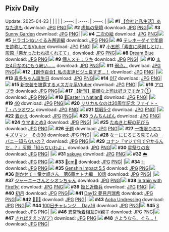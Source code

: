 ## Pixiv Daily
Update: 2025-04-23
|      |      |      |
| :----: | :----: | :----: |
|![](https://pixiv.microyu.workers.dev/c/240x480/img-master/img/2025/04/22/12/00/13/129576904_p0_master1200.jpg) **#1** [【会社と私生活】あなた達も](https://www.pixiv.net/artworks/129576904) download: [JPG](https://pixiv.microyu.workers.dev/img-original/img/2025/04/22/12/00/13/129576904_p0.jpg) [PNG](https://pixiv.microyu.workers.dev/img-original/img/2025/04/22/12/00/13/129576904_p0.png)|![](https://pixiv.microyu.workers.dev/c/240x480/img-master/img/2025/04/21/08/03/07/129539587_p0_master1200.jpg) **#2** [虚無の祭壇](https://www.pixiv.net/artworks/129539587) download: [JPG](https://pixiv.microyu.workers.dev/img-original/img/2025/04/21/08/03/07/129539587_p0.jpg) [PNG](https://pixiv.microyu.workers.dev/img-original/img/2025/04/21/08/03/07/129539587_p0.png)|![](https://pixiv.microyu.workers.dev/c/240x480/img-master/img/2025/04/22/00/00/10/129563562_p0_master1200.jpg) **#3** [Sunny Garden](https://www.pixiv.net/artworks/129563562) download: [JPG](https://pixiv.microyu.workers.dev/img-original/img/2025/04/22/00/00/10/129563562_p0.jpg) [PNG](https://pixiv.microyu.workers.dev/img-original/img/2025/04/22/00/00/10/129563562_p0.png)|
|![](https://pixiv.microyu.workers.dev/c/240x480/img-master/img/2025/04/21/19/03/15/129552099_p0_master1200.jpg) **#4** [二次の絵](https://www.pixiv.net/artworks/129552099) download: [JPG](https://pixiv.microyu.workers.dev/img-original/img/2025/04/21/19/03/15/129552099_p0.jpg) [PNG](https://pixiv.microyu.workers.dev/img-original/img/2025/04/21/19/03/15/129552099_p0.png)|![](https://pixiv.microyu.workers.dev/c/240x480/img-master/img/2025/04/22/00/25/05/129564924_p0_master1200.jpg) **#5** [ドラゴンぬいぐるみ邂逅編](https://www.pixiv.net/artworks/129564924) download: [JPG](https://pixiv.microyu.workers.dev/img-original/img/2025/04/22/00/25/05/129564924_p0.jpg) [PNG](https://pixiv.microyu.workers.dev/img-original/img/2025/04/22/00/25/05/129564924_p0.png)|![](https://pixiv.microyu.workers.dev/c/240x480/img-master/img/2025/04/21/21/02/23/129556296_p0_master1200.jpg) **#6** [テレホーダイで年齢を詐称してるVtuber](https://www.pixiv.net/artworks/129556296) download: [JPG](https://pixiv.microyu.workers.dev/img-original/img/2025/04/21/21/02/23/129556296_p0.jpg) [PNG](https://pixiv.microyu.workers.dev/img-original/img/2025/04/21/21/02/23/129556296_p0.png)|
|![](https://pixiv.microyu.workers.dev/c/240x480/img-master/img/2025/04/21/17/48/24/129549725_p0_master1200.jpg) **#7** [小五郎「素直に感謝しとけ」灰原「悪かったわね捻くれてて」](https://www.pixiv.net/artworks/129549725) download: [JPG](https://pixiv.microyu.workers.dev/img-original/img/2025/04/21/17/48/24/129549725_p0.jpg) [PNG](https://pixiv.microyu.workers.dev/img-original/img/2025/04/21/17/48/24/129549725_p0.png)|![](https://pixiv.microyu.workers.dev/c/240x480/img-master/img/2025/04/22/00/00/11/129563571_p0_master1200.jpg) **#8** [Dream Blue](https://www.pixiv.net/artworks/129563571) download: [JPG](https://pixiv.microyu.workers.dev/img-original/img/2025/04/22/00/00/11/129563571_p0.jpg) [PNG](https://pixiv.microyu.workers.dev/img-original/img/2025/04/22/00/00/11/129563571_p0.png)|![](https://pixiv.microyu.workers.dev/c/240x480/img-master/img/2025/04/22/06/00/05/129571384_p0_master1200.jpg) **#9** [個人メモ：ワキ](https://www.pixiv.net/artworks/129571384) download: [JPG](https://pixiv.microyu.workers.dev/img-original/img/2025/04/22/06/00/05/129571384_p0.jpg) [PNG](https://pixiv.microyu.workers.dev/img-original/img/2025/04/22/06/00/05/129571384_p0.png)|
|![](https://pixiv.microyu.workers.dev/c/240x480/img-master/img/2025/04/21/17/08/33/129548851_p0_master1200.jpg) **#10** [まだ4月なのにもう暑い……](https://www.pixiv.net/artworks/129548851) download: [JPG](https://pixiv.microyu.workers.dev/img-original/img/2025/04/21/17/08/33/129548851_p0.jpg) [PNG](https://pixiv.microyu.workers.dev/img-original/img/2025/04/21/17/08/33/129548851_p0.png)|![](https://pixiv.microyu.workers.dev/c/240x480/img-master/img/2025/04/21/05/59/04/129537453_p0_master1200.jpg) **#11** [弱点。](https://www.pixiv.net/artworks/129537453) download: [JPG](https://pixiv.microyu.workers.dev/img-original/img/2025/04/21/05/59/04/129537453_p0.jpg) [PNG](https://pixiv.microyu.workers.dev/img-original/img/2025/04/21/05/59/04/129537453_p0.png)|![](https://pixiv.microyu.workers.dev/c/240x480/img-master/img/2025/04/22/19/00/20/129585496_p0_master1200.jpg) **#12** [【創作百合】私の友達ビジュ良すぎ…！](https://www.pixiv.net/artworks/129585496) download: [JPG](https://pixiv.microyu.workers.dev/img-original/img/2025/04/22/19/00/20/129585496_p0.jpg) [PNG](https://pixiv.microyu.workers.dev/img-original/img/2025/04/22/19/00/20/129585496_p0.png)|
|![](https://pixiv.microyu.workers.dev/c/240x480/img-master/img/2025/04/21/17/09/21/129548866_p0_master1200.jpg) **#13** [喜多ちゃん誕生日](https://www.pixiv.net/artworks/129548866) download: [JPG](https://pixiv.microyu.workers.dev/img-original/img/2025/04/21/17/09/21/129548866_p0.jpg) [PNG](https://pixiv.microyu.workers.dev/img-original/img/2025/04/21/17/09/21/129548866_p0.png)|![](https://pixiv.microyu.workers.dev/c/240x480/img-master/img/2025/04/21/00/33/48/129530624_p0_master1200.jpg) **#14** [017](https://www.pixiv.net/artworks/129530624) download: [JPG](https://pixiv.microyu.workers.dev/img-original/img/2025/04/21/00/33/48/129530624_p0.jpg) [PNG](https://pixiv.microyu.workers.dev/img-original/img/2025/04/21/00/33/48/129530624_p0.png)|![](https://pixiv.microyu.workers.dev/c/240x480/img-master/img/2025/04/22/21/08/01/129589967_p0_master1200.jpg) **#15** [新衣装を披露するメスガキ系Vtuber](https://www.pixiv.net/artworks/129589967) download: [JPG](https://pixiv.microyu.workers.dev/img-original/img/2025/04/22/21/08/01/129589967_p0.jpg) [PNG](https://pixiv.microyu.workers.dev/img-original/img/2025/04/22/21/08/01/129589967_p0.png)|
|![](https://pixiv.microyu.workers.dev/c/240x480/img-master/img/2025/04/22/00/43/03/129565624_p0_master1200.jpg) **#16** [アロプラ](https://www.pixiv.net/artworks/129565624) download: [JPG](https://pixiv.microyu.workers.dev/img-original/img/2025/04/22/00/43/03/129565624_p0.jpg) [PNG](https://pixiv.microyu.workers.dev/img-original/img/2025/04/22/00/43/03/129565624_p0.png)|![](https://pixiv.microyu.workers.dev/c/240x480/img-master/img/2025/04/22/00/02/57/129563950_p0_master1200.jpg) **#17** [【新刊】童顔な上司は好きですか？①](https://www.pixiv.net/artworks/129563950) download: [JPG](https://pixiv.microyu.workers.dev/img-original/img/2025/04/22/00/02/57/129563950_p0.jpg) [PNG](https://pixiv.microyu.workers.dev/img-original/img/2025/04/22/00/02/57/129563950_p0.png)|![](https://pixiv.microyu.workers.dev/c/240x480/img-master/img/2025/04/21/02/24/35/129534330_p0_master1200.jpg) **#18** [🥚Easter in Natlan🥚](https://www.pixiv.net/artworks/129534330) download: [JPG](https://pixiv.microyu.workers.dev/img-original/img/2025/04/21/02/24/35/129534330_p0.jpg) [PNG](https://pixiv.microyu.workers.dev/img-original/img/2025/04/21/02/24/35/129534330_p0.png)|
|![](https://pixiv.microyu.workers.dev/c/240x480/img-master/img/2025/04/21/10/44/01/129541942_p0_master1200.jpg) **#19** [40](https://www.pixiv.net/artworks/129541942) download: [JPG](https://pixiv.microyu.workers.dev/img-original/img/2025/04/21/10/44/01/129541942_p0.jpg) [PNG](https://pixiv.microyu.workers.dev/img-original/img/2025/04/21/10/44/01/129541942_p0.png)|![](https://pixiv.microyu.workers.dev/c/240x480/img-master/img/2025/04/21/00/00/22/129529480_p0_master1200.jpg) **#20** [リリカルなのは20周年記念 フェイト・T・ハラオウン](https://www.pixiv.net/artworks/129529480) download: [JPG](https://pixiv.microyu.workers.dev/img-original/img/2025/04/21/00/00/22/129529480_p0.jpg) [PNG](https://pixiv.microyu.workers.dev/img-original/img/2025/04/21/00/00/22/129529480_p0.png)|![](https://pixiv.microyu.workers.dev/c/240x480/img-master/img/2025/04/21/18/30/13/129551123_p0_master1200.jpg) **#21** [挑戦5-2](https://www.pixiv.net/artworks/129551123) download: [JPG](https://pixiv.microyu.workers.dev/img-original/img/2025/04/21/18/30/13/129551123_p0.jpg) [PNG](https://pixiv.microyu.workers.dev/img-original/img/2025/04/21/18/30/13/129551123_p0.png)|
|![](https://pixiv.microyu.workers.dev/c/240x480/img-master/img/2025/04/21/00/30/02/129530972_p0_master1200.jpg) **#22** [着かえ](https://www.pixiv.net/artworks/129530972) download: [JPG](https://pixiv.microyu.workers.dev/img-original/img/2025/04/21/00/30/02/129530972_p0.jpg) [PNG](https://pixiv.microyu.workers.dev/img-original/img/2025/04/21/00/30/02/129530972_p0.png)|![](https://pixiv.microyu.workers.dev/c/240x480/img-master/img/2025/04/21/23/41/18/129562787_p0_master1200.jpg) **#23** [うんちんぱん](https://www.pixiv.net/artworks/129562787) download: [JPG](https://pixiv.microyu.workers.dev/img-original/img/2025/04/21/23/41/18/129562787_p0.jpg) [PNG](https://pixiv.microyu.workers.dev/img-original/img/2025/04/21/23/41/18/129562787_p0.png)|![](https://pixiv.microyu.workers.dev/c/240x480/img-master/img/2025/04/21/00/11/49/129530294_p0_master1200.jpg) **#24** [ウマまとめ3](https://www.pixiv.net/artworks/129530294) download: [JPG](https://pixiv.microyu.workers.dev/img-original/img/2025/04/21/00/11/49/129530294_p0.jpg) [PNG](https://pixiv.microyu.workers.dev/img-original/img/2025/04/21/00/11/49/129530294_p0.png)|
|![](https://pixiv.microyu.workers.dev/c/240x480/img-master/img/2025/04/22/12/06/27/129577104_p0_master1200.jpg) **#25** [たぬきと桜の花びら](https://www.pixiv.net/artworks/129577104) download: [JPG](https://pixiv.microyu.workers.dev/img-original/img/2025/04/22/12/06/27/129577104_p0.jpg) [PNG](https://pixiv.microyu.workers.dev/img-original/img/2025/04/22/12/06/27/129577104_p0.png)|![](https://pixiv.microyu.workers.dev/c/240x480/img-master/img/2025/04/21/20/34/34/129555187_p0_master1200.jpg) **#26** [无题](https://www.pixiv.net/artworks/129555187) download: [JPG](https://pixiv.microyu.workers.dev/img-original/img/2025/04/21/20/34/34/129555187_p0.jpg) [PNG](https://pixiv.microyu.workers.dev/img-original/img/2025/04/21/20/34/34/129555187_p0.png)|![](https://pixiv.microyu.workers.dev/c/240x480/img-master/img/2025/04/21/18/24/54/129550938_p0_master1200.jpg) **#27** [一夜限りのユキズリマン　その30](https://www.pixiv.net/artworks/129550938) download: [JPG](https://pixiv.microyu.workers.dev/img-original/img/2025/04/21/18/24/54/129550938_p0.jpg) [PNG](https://pixiv.microyu.workers.dev/img-original/img/2025/04/21/18/24/54/129550938_p0.png)|
|![](https://pixiv.microyu.workers.dev/c/240x480/img-master/img/2025/04/21/22/20/32/129559501_p0_master1200.jpg) **#28** [なーにじろじろ見てんの　バニー知らないの？](https://www.pixiv.net/artworks/129559501) download: [JPG](https://pixiv.microyu.workers.dev/img-original/img/2025/04/21/22/20/32/129559501_p0.jpg) [PNG](https://pixiv.microyu.workers.dev/img-original/img/2025/04/21/22/20/32/129559501_p0.png)|![](https://pixiv.microyu.workers.dev/c/240x480/img-master/img/2025/04/21/17/32/19/129549349_p0_master1200.jpg) **#29** [コナン『マジで何で分かるんだ…？』灰原「知らないわよ」](https://www.pixiv.net/artworks/129549349) download: [JPG](https://pixiv.microyu.workers.dev/img-original/img/2025/04/21/17/32/19/129549349_p0.jpg) [PNG](https://pixiv.microyu.workers.dev/img-original/img/2025/04/21/17/32/19/129549349_p0.png)|![](https://pixiv.microyu.workers.dev/c/240x480/img-master/img/2025/04/21/18/13/52/129550668_p0_master1200.jpg) **#30** [星祭りの夜](https://www.pixiv.net/artworks/129550668) download: [JPG](https://pixiv.microyu.workers.dev/img-original/img/2025/04/21/18/13/52/129550668_p0.jpg) [PNG](https://pixiv.microyu.workers.dev/img-original/img/2025/04/21/18/13/52/129550668_p0.png)|
|![](https://pixiv.microyu.workers.dev/c/240x480/img-master/img/2025/04/22/00/00/09/129563556_p0_master1200.jpg) **#31** [sakuya](https://www.pixiv.net/artworks/129563556) download: [JPG](https://pixiv.microyu.workers.dev/img-original/img/2025/04/22/00/00/09/129563556_p0.jpg) [PNG](https://pixiv.microyu.workers.dev/img-original/img/2025/04/22/00/00/09/129563556_p0.png)|![](https://pixiv.microyu.workers.dev/c/240x480/img-master/img/2025/04/21/13/26/48/129544782_p0_master1200.jpg) **#32** [☁️](https://www.pixiv.net/artworks/129544782) download: [JPG](https://pixiv.microyu.workers.dev/img-original/img/2025/04/21/13/26/48/129544782_p0.jpg) [PNG](https://pixiv.microyu.workers.dev/img-original/img/2025/04/21/13/26/48/129544782_p0.png)|![](https://pixiv.microyu.workers.dev/c/240x480/img-master/img/2025/04/21/20/43/53/129555506_p0_master1200.jpg) **#33** [🖤cm🖤](https://www.pixiv.net/artworks/129555506) download: [JPG](https://pixiv.microyu.workers.dev/img-original/img/2025/04/21/20/43/53/129555506_p0.jpg) [PNG](https://pixiv.microyu.workers.dev/img-original/img/2025/04/21/20/43/53/129555506_p0.png)|
|![](https://pixiv.microyu.workers.dev/c/240x480/img-master/img/2025/04/21/17/05/37/129548782_p0_master1200.jpg) **#34** [✨](https://www.pixiv.net/artworks/129548782) download: [JPG](https://pixiv.microyu.workers.dev/img-original/img/2025/04/21/17/05/37/129548782_p0.jpg) [PNG](https://pixiv.microyu.workers.dev/img-original/img/2025/04/21/17/05/37/129548782_p0.png)|![](https://pixiv.microyu.workers.dev/c/240x480/img-master/img/2025/04/22/09/09/51/129574246_p0_master1200.jpg) **#35** [Genshin Impact 5.5](https://www.pixiv.net/artworks/129574246) download: [JPG](https://pixiv.microyu.workers.dev/img-original/img/2025/04/22/09/09/51/129574246_p0.jpg) [PNG](https://pixiv.microyu.workers.dev/img-original/img/2025/04/22/09/09/51/129574246_p0.png)|![](https://pixiv.microyu.workers.dev/c/240x480/img-master/img/2025/04/21/02/01/45/129533861_p0_master1200.jpg) **#36** [剥かせて！竜ケ崎さん　第6章オトナ編　10話](https://www.pixiv.net/artworks/129533861) download: [JPG](https://pixiv.microyu.workers.dev/img-original/img/2025/04/21/02/01/45/129533861_p0.jpg) [PNG](https://pixiv.microyu.workers.dev/img-original/img/2025/04/21/02/01/45/129533861_p0.png)|
|![](https://pixiv.microyu.workers.dev/c/240x480/img-master/img/2025/04/21/00/18/29/129530556_p0_master1200.jpg) **#37** [ジャーニーさんとシオンちゃん](https://www.pixiv.net/artworks/129530556) download: [JPG](https://pixiv.microyu.workers.dev/img-original/img/2025/04/21/00/18/29/129530556_p0.jpg) [PNG](https://pixiv.microyu.workers.dev/img-original/img/2025/04/21/00/18/29/129530556_p0.png)|![](https://pixiv.microyu.workers.dev/c/240x480/img-master/img/2025/04/21/23/26/47/129562227_p0_master1200.jpg) **#38** [In train with Firefly!](https://www.pixiv.net/artworks/129562227) download: [JPG](https://pixiv.microyu.workers.dev/img-original/img/2025/04/21/23/26/47/129562227_p0.jpg) [PNG](https://pixiv.microyu.workers.dev/img-original/img/2025/04/21/23/26/47/129562227_p0.png)|![](https://pixiv.microyu.workers.dev/c/240x480/img-master/img/2025/04/22/00/03/03/129563958_p0_master1200.jpg) **#39** [姫と近衛兵](https://www.pixiv.net/artworks/129563958) download: [JPG](https://pixiv.microyu.workers.dev/img-original/img/2025/04/22/00/03/03/129563958_p0.jpg) [PNG](https://pixiv.microyu.workers.dev/img-original/img/2025/04/22/00/03/03/129563958_p0.png)|
|![](https://pixiv.microyu.workers.dev/c/240x480/img-master/img/2025/04/21/11/23/34/129542549_p0_master1200.jpg) **#40** [初月](https://www.pixiv.net/artworks/129542549) download: [JPG](https://pixiv.microyu.workers.dev/img-original/img/2025/04/21/11/23/34/129542549_p0.jpg) [PNG](https://pixiv.microyu.workers.dev/img-original/img/2025/04/21/11/23/34/129542549_p0.png)|![](https://pixiv.microyu.workers.dev/c/240x480/img-master/img/2025/04/21/06/16/38/129537774_p0_master1200.jpg) **#41** [Day12  夢見月瑞希](https://www.pixiv.net/artworks/129537774) download: [JPG](https://pixiv.microyu.workers.dev/img-original/img/2025/04/21/06/16/38/129537774_p0.jpg) [PNG](https://pixiv.microyu.workers.dev/img-original/img/2025/04/21/06/16/38/129537774_p0.png)|![](https://pixiv.microyu.workers.dev/c/240x480/img-master/img/2025/04/22/00/00/14/129563598_p0_master1200.jpg) **#42** [🥚🐰🥚](https://www.pixiv.net/artworks/129563598) download: [JPG](https://pixiv.microyu.workers.dev/img-original/img/2025/04/22/00/00/14/129563598_p0.jpg) [PNG](https://pixiv.microyu.workers.dev/img-original/img/2025/04/22/00/00/14/129563598_p0.png)|
|![](https://pixiv.microyu.workers.dev/c/240x480/img-master/img/2025/04/22/02/34/00/129568668_p0_master1200.jpg) **#43** [Aoba Undressing](https://www.pixiv.net/artworks/129568668) download: [JPG](https://pixiv.microyu.workers.dev/img-original/img/2025/04/22/02/34/00/129568668_p0.jpg) [PNG](https://pixiv.microyu.workers.dev/img-original/img/2025/04/22/02/34/00/129568668_p0.png)|![](https://pixiv.microyu.workers.dev/c/240x480/img-master/img/2025/04/21/01/18/20/129532639_p0_master1200.jpg) **#44** [100日チャレンジ 　Day.16](https://www.pixiv.net/artworks/129532639) download: [JPG](https://pixiv.microyu.workers.dev/img-original/img/2025/04/21/01/18/20/129532639_p0.jpg) [PNG](https://pixiv.microyu.workers.dev/img-original/img/2025/04/21/01/18/20/129532639_p0.png)|![](https://pixiv.microyu.workers.dev/c/240x480/img-master/img/2025/04/22/16/59/22/129582151_p0_master1200.jpg) **#45** [S](https://www.pixiv.net/artworks/129582151) download: [JPG](https://pixiv.microyu.workers.dev/img-original/img/2025/04/22/16/59/22/129582151_p0.jpg) [PNG](https://pixiv.microyu.workers.dev/img-original/img/2025/04/22/16/59/22/129582151_p0.png)|
|![](https://pixiv.microyu.workers.dev/c/240x480/img-master/img/2025/04/21/22/49/59/129560754_p0_master1200.jpg) **#46** [異常執着相互DV親子](https://www.pixiv.net/artworks/129560754) download: [JPG](https://pixiv.microyu.workers.dev/img-original/img/2025/04/21/22/49/59/129560754_p0.jpg) [PNG](https://pixiv.microyu.workers.dev/img-original/img/2025/04/21/22/49/59/129560754_p0.png)|![](https://pixiv.microyu.workers.dev/c/240x480/img-master/img/2025/04/22/03/06/38/129569203_p0_master1200.jpg) **#47** [きればええ＞Wフ˙)](https://www.pixiv.net/artworks/129569203) download: [JPG](https://pixiv.microyu.workers.dev/img-original/img/2025/04/22/03/06/38/129569203_p0.jpg) [PNG](https://pixiv.microyu.workers.dev/img-original/img/2025/04/22/03/06/38/129569203_p0.png)|![](https://pixiv.microyu.workers.dev/c/240x480/img-master/img/2025/04/22/00/00/14/129563597_p0_master1200.jpg) **#48** [さようなら、ぐら…！](https://www.pixiv.net/artworks/129563597) download: [JPG](https://pixiv.microyu.workers.dev/img-original/img/2025/04/22/00/00/14/129563597_p0.jpg) [PNG](https://pixiv.microyu.workers.dev/img-original/img/2025/04/22/00/00/14/129563597_p0.png)|
